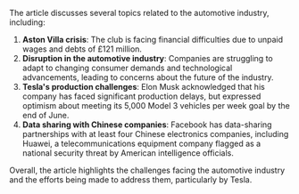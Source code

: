 The article discusses several topics related to the automotive industry, including:

1. **Aston Villa crisis**: The club is facing financial difficulties due to unpaid wages and debts of £121 million.
2. **Disruption in the automotive industry**: Companies are struggling to adapt to changing consumer demands and technological advancements, leading to concerns about the future of the industry.
3. **Tesla's production challenges**: Elon Musk acknowledged that his company has faced significant production delays, but expressed optimism about meeting its 5,000 Model 3 vehicles per week goal by the end of June.
4. **Data sharing with Chinese companies**: Facebook has data-sharing partnerships with at least four Chinese electronics companies, including Huawei, a telecommunications equipment company flagged as a national security threat by American intelligence officials.

Overall, the article highlights the challenges facing the automotive industry and the efforts being made to address them, particularly by Tesla.